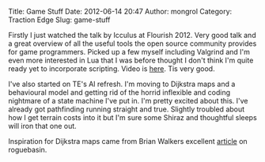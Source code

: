 Title: Game Stuff
Date: 2012-06-14 20:47
Author: mongrol
Category: Traction Edge
Slug: game-stuff

Firstly I just watched the talk by Icculus at Flourish 2012. Very good
talk and a great overview of all the useful tools the open source
community provides for game programmers. Picked up a few myself
including Valgrind and I'm even more interested in Lua that I was before
thought I don't think I'm quite ready yet to incorporate scripting.
Video is [here][]. Tis very good.

I've also started on TE's AI refresh. I'm moving to Dijkstra maps and a
behavioural model and getting rid of the horrid inflexible and coding
nightmare of a state machine I've put in. I'm pretty excited about this.
I've already got pathfinding running straight and true. Slightly
troubled about how I get terrain costs into it but I'm sure some Shiraz
and thoughtful sleeps will iron that one out.

Inspiration for Dijkstra maps came from Brian Walkers excellent
[article][] on roguebasin.

  [here]: http://www.youtube.com/watch?v=r3wDnOAjrtk&feature=player_embedded#!
  [article]: http://roguebasin.roguelikedevelopment.org/index.php/The_Incredible_Power_of_Dijkstra_Maps
